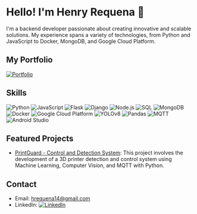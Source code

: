 # Hello! I'm Henry Requena 👋

I'm a backend developer passionate about creating innovative and scalable solutions. My experience spans a variety of technologies, from Python and JavaScript to Docker, MongoDB, and Google Cloud Platform.

## My Portfolio

[![Portfolio](https://img.shields.io/badge/My%20Portfolio-Download%20PDF-blue?style=for-the-badge&logo=adobe-acrobat-reader)](Henry%20Requena%20-%20Resume%202024.pdf)

## Skills

![Python](https://img.shields.io/badge/-Python-3776AB?style=flat-square&logo=python&logoColor=white) ![JavaScript](https://img.shields.io/badge/-JavaScript-F7DF1E?style=flat-square&logo=javascript&logoColor=black) ![Flask](https://img.shields.io/badge/-Flask-000000?style=flat-square&logo=flask&logoColor=white) ![Django](https://img.shields.io/badge/-Django-092E20?style=flat-square&logo=django&logoColor=white) ![Node.js](https://img.shields.io/badge/-Node.js-339933?style=flat-square&logo=node.js&logoColor=white) ![SQL](https://img.shields.io/badge/-SQL-4479A1?style=flat-square&logo=postgresql&logoColor=white) ![MongoDB](https://img.shields.io/badge/-MongoDB-47A248?style=flat-square&logo=mongodb&logoColor=white) ![Docker](https://img.shields.io/badge/-Docker-2496ED?style=flat-square&logo=docker&logoColor=white) ![Google Cloud Platform](https://img.shields.io/badge/-Google%20Cloud%20Platform-4285F4?style=flat-square&logo=google-cloud&logoColor=white) ![YOLOv8](https://img.shields.io/badge/-YOLOv8-000000?style=flat-square&logo=PyTorch&logoColor=white) ![Pandas](https://img.shields.io/badge/-Pandas-150458?style=flat-square&logo=pandas&logoColor=white) ![MQTT](https://img.shields.io/badge/-MQTT-FF9900?style=flat-square&logo=eclipse-mosquitto&logoColor=white) ![Android Studio](https://img.shields.io/badge/-Android%20Studio-3DDC84?style=flat-square&logo=android-studio&logoColor=white)

## Featured Projects

- [PrintGuard - Control and Detection System](https://github.com/hrbackdev/printguard): This project involves the development of a 3D printer detection and control system using Machine Learning, Computer Vision, and MQTT with Python.

## Contact

- Email: hrequena14@gmail.com
- LinkedIn: [![LinkedIn](https://img.shields.io/badge/-LinkedIn-0077B5?style=flat-square&logo=linkedin&logoColor=white)](https://www.linkedin.com/in/inghenryrequena/)
